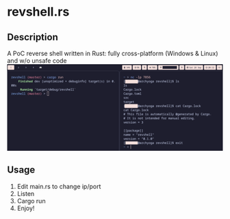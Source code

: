 # revshell.rs

## Description
A PoC reverse shell written in Rust: fully cross-platform (Windows & Linux) and w/o unsafe code
![thumbnail](thumbnail.png)

## Usage
1. Edit main.rs to change ip/port
2. Listen
3. Cargo run
4. Enjoy!
